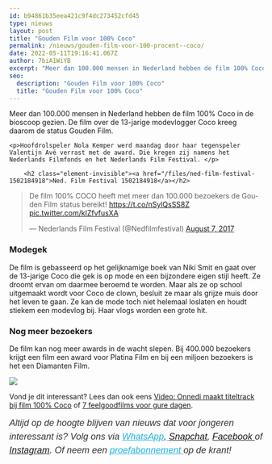 ```yaml
---
id: b94861b35eea421c9f4dc273452cfd45
type: nieuws
layout: post
title: "Gouden Film voor 100% Coco"
permalink: /nieuws/gouden-film-voor-100-procent--coco/
date: 2022-05-11T19:16:41.067Z
author: 7biA1WiYB
excerpt: "Meer dan 100.000 mensen in Nederland hebben de film 100% Coco in de bioscoop gezien. De film over de 13-jarige modevlogger Coco kreeg daarom de status Gouden Film.  "
seo:
  description: "Gouden Film voor 100% Coco"
  title: "Gouden Film voor 100% Coco"
---
```

Meer dan 100.000 mensen in Nederland hebben de film 100% Coco in de bioscoop gezien. De film over de 13-jarige modevlogger Coco kreeg daarom de status Gouden Film.  

    <p>Hoofdrolspeler Nola Kemper werd maandag door haar tegenspeler Valentijn Avé verrast met de award. Die kregen zij namens het Nederlands Filmfonds en het Nederlands Film Festival. </p>
<p><div class="media media-element-container media-default"><div id="file-418653" class="file file-document file-text-oembed">

        <h2 class="element-invisible"><a href="/files/ned-film-festival-1502184918">Ned. Film Festival 1502184918</a></h2>
    
  
  <div class="content">
    
<blockquote class="twitter-tweet" data-width="550"><p lang="nl" dir="ltr">De film 100% COCO heeft met meer dan 100.000 bezoekers de Gouden Film status bereikt! <a href="https://t.co/nSylQsSS8Z">https://t.co/nSylQsSS8Z</a> <a href="https://t.co/kIZfvfusXA">pic.twitter.com/kIZfvfusXA</a></p>&mdash; Nederlands Film Festival (@Nedfilmfestival) <a href="https://twitter.com/Nedfilmfestival/status/894492145310203904?ref_src=twsrc%5Etfw">August 7, 2017</a></blockquote>
<script async="" src="https://platform.twitter.com/widgets.js" charset="utf-8"></script>
  </div>

  
</div>
</div>
<h3>Modegek</h3>
<p>De film is gebasseerd op het gelijknamige boek van Niki Smit en gaat over de 13-jarige Coco die gek is op mode en een bijzondere eigen stijl heeft. Ze droomt ervan om daarmee beroemd te worden. Maar als ze op school uitgemaakt wordt voor Coco de clown, besluit ze maar als grijze muis door het leven te gaan. Ze kan de mode toch niet helemaal loslaten en houdt stiekem een modevlog bij. Haar vlogs worden een grote hit.</p>
<h3>Nog meer bezoekers</h3>
<p>De film kan nog meer awards in de wacht slepen. Bij 400.000 bezoekers krijgt een film een award voor Platina Film en bij een miljoen bezoekers is het een Diamanten Film.</p>
<div class="kader">
<p><img class="kaderafbeelding" src="https://7dagen.netlify.app/sites/default/files/ff.png"></p>
<p>Vond je dit interessant? Lees dan ook eens <a href="https://7dagen.netlify.app/video/video-onnedi-maakt-titeltrack-bij-film-100-coco">Video: Onnedi maakt titeltrack bij film 100% Coco</a> of <a href="https://7dagen.netlify.app/lifestyle/7-feelgoodfilms-voor-gure-dagen">7 feelgoodfilms voor gure dagen</a>.</p>
<p><em style="box-sizing: inherit; color: rgb(51, 51, 51); font-family: &quot;PT Sans&quot;, sans-serif; font-size: 18px; line-height: 27px;">Altijd op de hoogte blijven van nieuws dat voor jongeren interessant is? Volg ons via </em><em style="box-sizing: inherit; color: rgb(34, 179, 224); transition: color 0.3s ease; font-family: &quot;PT Sans&quot;, sans-serif; font-size: 18px; line-height: 27px;"><a href="https://7dagen.netlify.app/whatsapp" style="box-sizing: inherit; color: rgb(34, 179, 224); transition: color 0.3s ease; font-family: &quot;PT Sans&quot;, sans-serif; font-size: 18px; line-height: 27px;">WhatsApp</a></em><em style="box-sizing: inherit; color: rgb(51, 51, 51); font-family: &quot;PT Sans&quot;, sans-serif; font-size: 18px; line-height: 27px;">,</em><em style="box-sizing: inherit; color: rgb(34, 179, 224); transition: color 0.3s ease; font-family: &quot;PT Sans&quot;, sans-serif; font-size: 18px; line-height: 27px;"><a href="https://7dagen.netlify.app/whatsapp" style="box-sizing: inherit; color: rgb(34, 179, 224); transition: color 0.3s ease; font-family: &quot;PT Sans&quot;, sans-serif; font-size: 18px; line-height: 27px;"> </a></em><em style="box-sizing: inherit; color: rgb(51, 51, 51); font-family: &quot;PT Sans&quot;, sans-serif; font-size: 18px; line-height: 27px;"><a href="https://www.snapchat.com/add/sevendaysnl">Snapchat</a>, <a href="https://www.facebook.com/7Daysnl?ref=bookmarks">Facebook </a>of <a href="https://instagram.com/7DAysnl/">Instagram</a>. Of </em><em style="box-sizing: inherit; color: rgb(51, 51, 51); font-family: &quot;PT Sans&quot;, sans-serif; font-size: 18px; line-height: 27px;">neem een </em><a href="https://abonneren.sevendays.nl/abonneren/abonnementen/ae/artikel" style="box-sizing: inherit; color: rgb(34, 179, 224); transition: color 0.3s ease; font-family: &quot;PT Sans&quot;, sans-serif; font-size: 18px; line-height: 27px;"><em style="box-sizing: inherit;">proefabonnement </em></a><em style="box-sizing: inherit; color: rgb(51, 51, 51); font-family: &quot;PT Sans&quot;, sans-serif; font-size: 18px; line-height: 27px;">op de krant!</em></p>
</div>
  
